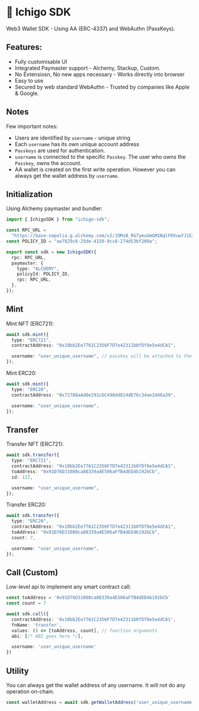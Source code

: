 # 🍓 Ichigo SDK

Web3 Wallet SDK - Using AA (ERC-4337) and WebAuthn (PassKeys).

## Features:

- Fully customisable UI
- Integrated Paymaster support - Alchemy, Stackup, Custom.
- No Extensiosn, No new apps necessary - Works directly into browser
- Easy to use
- Secured by web standard WebAuthn - Trusted by companies like Apple & Google.

## Notes
Few important notes:
* Users are identified by `username` - unique string
* Each `username` has its own unique account address
* `Passkeys` are used for authentication.
* `username` is connected to the specific `Passkey`. The user who owns the `Passkey`, owns the account.
* AA wallet is created on the first write operation. However you can always get the wallet address by `username`.

## Initialization

Using Alchemy paymaster and bundler:

```ts
import { IchigoSDK } from "ichigo-sdk";

const RPC_URL =
  "https://base-sepolia.g.alchemy.com/v2/JOMsB_RG7ymuGmGM1NqlFRXuwYJ1E1Yh";
const POLICY_ID = "ae7829c6-25de-4150-9cc8-274d53bf209a";

export const sdk = new IchigoSDK({
  rpc: RPC_URL,
  paymaster: {
    type: "ALCHEMY",
    policyId: POLICY_ID,
    rpc: RPC_URL,
  },
});
```

## Mint

Mint NFT (ERC721):

```ts
await sdk.mint({
  type: "ERC721",
  contractAddress: "0x10bb2Ee7761C2356F7D7e42311b0fDf8e5e4dCA1",

  username: "user_unique_username", // passkey will be attached to the username
});
```

Mint ERC20:

```ts
await sdk.mint({
  type: "ERC20",
  contractAddress: "0x72788aAd0e291cDC498dd814dE76c34ae2d46a39",

  username: "user_unique_username",
});
```

## Transfer

Transfer NFT (ERC721):

```ts
await sdk.transfer({
  type: "ERC721",
  contractAddress: "0x10bb2Ee7761C2356F7D7e42311b0fDf8e5e4dCA1",
  toAddress: "0x91D76D31080ca88339a4E506aFfB4dED4b192bCb",
  id: 117,

  username: "user_unique_username",
});
```

Transfer ERC20:

```ts
await sdk.transfer({
  type: "ERC20",
  contractAddress: "0x10bb2Ee7761C2356F7D7e42311b0fDf8e5e4dCA1",
  toAddress: "0x91D76D31080ca88339a4E506aFfB4dED4b192bCb",
  count: 7,

  username: "user_unique_username",
});
```


## Call (Custom)

Low-level api to implement any smart contract call:
```ts
const toAddress = '0x91D76D31080ca88339a4E506aFfB4dED4b192bCb'
const count = 7

await sdk.call({
  contractAddress: '0x10bb2Ee7761C2356F7D7e42311b0fDf8e5e4dCA1',
  fnName: 'transfer',
  values: () => [toAddress, count], // function arguments
  abi: [/* ABI goes here */],

  username: 'user_unique_username'
})
```


## Utility

You can always get the wallet address of any username. It will not do any operation on-chain.
```ts
const walletAddress = await sdk.getWalletAddress('user_unique_username')
```